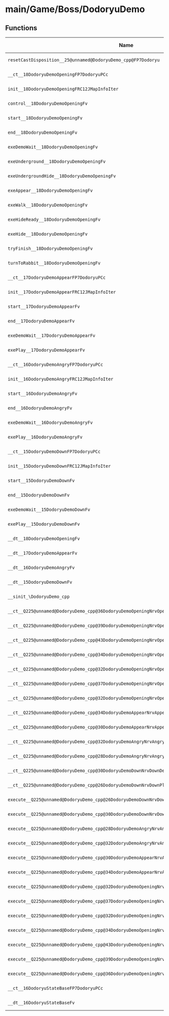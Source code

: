 # main/Game/Boss/DodoryuDemo

## Functions

| Name | Address | Match % |
|------|---------|---------|
| `resetCastDisposition__25@unnamed@DodoryuDemo_cpp@FP7Dodoryu` | `0x80051C54` | :x: (0.0%) |
| `__ct__18DodoryuDemoOpeningFP7DodoryuPCc` | `0x80051CC0` | :x: (0.0%) |
| `init__18DodoryuDemoOpeningFRC12JMapInfoIter` | `0x80051D14` | :x: (0.0%) |
| `control__18DodoryuDemoOpeningFv` | `0x80051D74` | :x: (0.0%) |
| `start__18DodoryuDemoOpeningFv` | `0x80051D94` | :x: (0.0%) |
| `end__18DodoryuDemoOpeningFv` | `0x80051D9C` | :x: (0.0%) |
| `exeDemoWait__18DodoryuDemoOpeningFv` | `0x80051E1C` | :x: (0.0%) |
| `exeUnderground__18DodoryuDemoOpeningFv` | `0x80051F38` | :x: (0.0%) |
| `exeUndergroundHide__18DodoryuDemoOpeningFv` | `0x80051FCC` | :x: (0.0%) |
| `exeAppear__18DodoryuDemoOpeningFv` | `0x8005204C` | :x: (0.0%) |
| `exeWalk__18DodoryuDemoOpeningFv` | `0x80052144` | :x: (0.0%) |
| `exeHideReady__18DodoryuDemoOpeningFv` | `0x800521FC` | :x: (0.0%) |
| `exeHide__18DodoryuDemoOpeningFv` | `0x800522A8` | :x: (0.0%) |
| `tryFinish__18DodoryuDemoOpeningFv` | `0x80052320` | :x: (0.0%) |
| `turnToRabbit__18DodoryuDemoOpeningFv` | `0x80052390` | :x: (0.0%) |
| `__ct__17DodoryuDemoAppearFP7DodoryuPCc` | `0x800524F4` | :x: (0.0%) |
| `init__17DodoryuDemoAppearFRC12JMapInfoIter` | `0x80052548` | :x: (0.0%) |
| `start__17DodoryuDemoAppearFv` | `0x800525A8` | :x: (0.0%) |
| `end__17DodoryuDemoAppearFv` | `0x800525B0` | :x: (0.0%) |
| `exeDemoWait__17DodoryuDemoAppearFv` | `0x80052608` | :x: (0.0%) |
| `exePlay__17DodoryuDemoAppearFv` | `0x80052698` | :x: (0.0%) |
| `__ct__16DodoryuDemoAngryFP7DodoryuPCc` | `0x80052790` | :x: (0.0%) |
| `init__16DodoryuDemoAngryFRC12JMapInfoIter` | `0x800527E4` | :x: (0.0%) |
| `start__16DodoryuDemoAngryFv` | `0x80052844` | :x: (0.0%) |
| `end__16DodoryuDemoAngryFv` | `0x8005284C` | :x: (0.0%) |
| `exeDemoWait__16DodoryuDemoAngryFv` | `0x800528A4` | :x: (0.0%) |
| `exePlay__16DodoryuDemoAngryFv` | `0x80052924` | :x: (0.0%) |
| `__ct__15DodoryuDemoDownFP7DodoryuPCc` | `0x80052A2C` | :x: (0.0%) |
| `init__15DodoryuDemoDownFRC12JMapInfoIter` | `0x80052A80` | :x: (0.0%) |
| `start__15DodoryuDemoDownFv` | `0x80052AE0` | :x: (0.0%) |
| `end__15DodoryuDemoDownFv` | `0x80052AE8` | :x: (0.0%) |
| `exeDemoWait__15DodoryuDemoDownFv` | `0x80052B40` | :x: (0.0%) |
| `exePlay__15DodoryuDemoDownFv` | `0x80052BC0` | :x: (0.0%) |
| `__dt__18DodoryuDemoOpeningFv` | `0x80052C98` | :x: (0.0%) |
| `__dt__17DodoryuDemoAppearFv` | `0x80052CF0` | :x: (0.0%) |
| `__dt__16DodoryuDemoAngryFv` | `0x80052D48` | :x: (0.0%) |
| `__dt__15DodoryuDemoDownFv` | `0x80052DA0` | :x: (0.0%) |
| `__sinit_\DodoryuDemo_cpp` | `0x80052DF8` | :x: (0.0%) |
| `__ct__Q225@unnamed@DodoryuDemo_cpp@36DodoryuDemoOpeningNrvOpeningDemoWaitFv` | `0x80052E7C` | :x: (0.0%) |
| `__ct__Q225@unnamed@DodoryuDemo_cpp@39DodoryuDemoOpeningNrvOpeningUndergroundFv` | `0x80052E8C` | :x: (0.0%) |
| `__ct__Q225@unnamed@DodoryuDemo_cpp@43DodoryuDemoOpeningNrvOpeningUndergroundHideFv` | `0x80052E9C` | :x: (0.0%) |
| `__ct__Q225@unnamed@DodoryuDemo_cpp@34DodoryuDemoOpeningNrvOpeningAppearFv` | `0x80052EAC` | :x: (0.0%) |
| `__ct__Q225@unnamed@DodoryuDemo_cpp@32DodoryuDemoOpeningNrvOpeningWalkFv` | `0x80052EBC` | :x: (0.0%) |
| `__ct__Q225@unnamed@DodoryuDemo_cpp@37DodoryuDemoOpeningNrvOpeningHideReadyFv` | `0x80052ECC` | :x: (0.0%) |
| `__ct__Q225@unnamed@DodoryuDemo_cpp@32DodoryuDemoOpeningNrvOpeningHideFv` | `0x80052EDC` | :x: (0.0%) |
| `__ct__Q225@unnamed@DodoryuDemo_cpp@34DodoryuDemoAppearNrvAppearDemoWaitFv` | `0x80052EEC` | :x: (0.0%) |
| `__ct__Q225@unnamed@DodoryuDemo_cpp@30DodoryuDemoAppearNrvAppearPlayFv` | `0x80052EFC` | :x: (0.0%) |
| `__ct__Q225@unnamed@DodoryuDemo_cpp@32DodoryuDemoAngryNrvAngryDemoWaitFv` | `0x80052F0C` | :x: (0.0%) |
| `__ct__Q225@unnamed@DodoryuDemo_cpp@28DodoryuDemoAngryNrvAngryPlayFv` | `0x80052F1C` | :x: (0.0%) |
| `__ct__Q225@unnamed@DodoryuDemo_cpp@30DodoryuDemoDownNrvDownDemoWaitFv` | `0x80052F2C` | :x: (0.0%) |
| `__ct__Q225@unnamed@DodoryuDemo_cpp@26DodoryuDemoDownNrvDownPlayFv` | `0x80052F3C` | :x: (0.0%) |
| `execute__Q225@unnamed@DodoryuDemo_cpp@26DodoryuDemoDownNrvDownPlayCFP5Spine` | `0x80052F4C` | :x: (0.0%) |
| `execute__Q225@unnamed@DodoryuDemo_cpp@30DodoryuDemoDownNrvDownDemoWaitCFP5Spine` | `0x80052F54` | :x: (0.0%) |
| `execute__Q225@unnamed@DodoryuDemo_cpp@28DodoryuDemoAngryNrvAngryPlayCFP5Spine` | `0x80052F5C` | :x: (0.0%) |
| `execute__Q225@unnamed@DodoryuDemo_cpp@32DodoryuDemoAngryNrvAngryDemoWaitCFP5Spine` | `0x80052F64` | :x: (0.0%) |
| `execute__Q225@unnamed@DodoryuDemo_cpp@30DodoryuDemoAppearNrvAppearPlayCFP5Spine` | `0x80052F6C` | :x: (0.0%) |
| `execute__Q225@unnamed@DodoryuDemo_cpp@34DodoryuDemoAppearNrvAppearDemoWaitCFP5Spine` | `0x80052F74` | :x: (0.0%) |
| `execute__Q225@unnamed@DodoryuDemo_cpp@32DodoryuDemoOpeningNrvOpeningHideCFP5Spine` | `0x80052F7C` | :x: (0.0%) |
| `execute__Q225@unnamed@DodoryuDemo_cpp@37DodoryuDemoOpeningNrvOpeningHideReadyCFP5Spine` | `0x80052F84` | :x: (0.0%) |
| `execute__Q225@unnamed@DodoryuDemo_cpp@32DodoryuDemoOpeningNrvOpeningWalkCFP5Spine` | `0x80052F8C` | :x: (0.0%) |
| `execute__Q225@unnamed@DodoryuDemo_cpp@34DodoryuDemoOpeningNrvOpeningAppearCFP5Spine` | `0x80052F94` | :x: (0.0%) |
| `execute__Q225@unnamed@DodoryuDemo_cpp@43DodoryuDemoOpeningNrvOpeningUndergroundHideCFP5Spine` | `0x80052F9C` | :x: (0.0%) |
| `execute__Q225@unnamed@DodoryuDemo_cpp@39DodoryuDemoOpeningNrvOpeningUndergroundCFP5Spine` | `0x80052FA4` | :x: (0.0%) |
| `execute__Q225@unnamed@DodoryuDemo_cpp@36DodoryuDemoOpeningNrvOpeningDemoWaitCFP5Spine` | `0x80052FAC` | :x: (0.0%) |
| `__ct__16DodoryuStateBaseFP7DodoryuPCc` | `0x80052FB4` | :x: (0.0%) |
| `__dt__16DodoryuStateBaseFv` | `0x80053004` | :x: (0.0%) |
